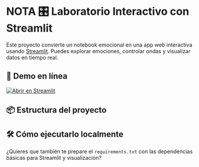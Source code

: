 # NOTA 🎛 Laboratorio Interactivo con Streamlit

Este proyecto convierte un notebook emocional en una app web interactiva usando [Streamlit](https://streamlit.io). Puedes explorar emociones, controlar ondas y visualizar datos en tiempo real.

## 🚀 Demo en línea

[![Abrir en Streamlit](https://static.streamlit.io/badges/streamlit_badge_black_white.svg)](https://share.streamlit.io/flycoxs/NOTA/main/app.py)

## 📦 Estructura del proyecto

## 🛠 Cómo ejecutarlo localmente


¿Quieres que también te prepare el `requirements.txt` con las dependencias básicas para Streamlit y visualización?

```bash # todo lo que sube tiene que bajar







